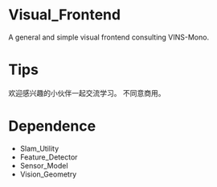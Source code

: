 # Visual_Frontend
A general and simple visual frontend consulting VINS-Mono.

# Tips
欢迎感兴趣的小伙伴一起交流学习。
不同意商用。

# Dependence
- Slam_Utility
- Feature_Detector
- Sensor_Model
- Vision_Geometry
